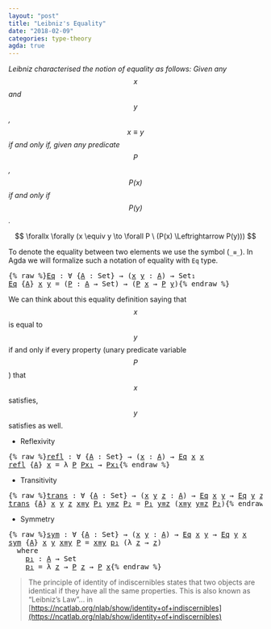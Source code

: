 ```yaml
---
layout: "post"
title: "Leibniz's Equality"
date: "2018-02-09"
categories: type-theory
agda: true
---
```


*Leibniz characterised the notion of equality as follows:
  Given any $$x$$ and $$y$$, $$x \equiv y$$ if and only if, given any
  predicate $$P$$, $$P(x)$$ if and only if $$P(y)$$.*

$$
  \forallx \forally (x \equiv y \to \forall P \ (P(x) \Leftrightarrow P(y)))
$$

To denote the equality between two elements we use the symbol (`_≡_`).
In Agda we will formalize such a notation of equality with `Eq` type.

<pre class="Agda">{% raw %}<a id="Eq"></a><a id="529" href="{% endraw %}{% link _posts/2018-02-09-leibniz-s-equality.md %}{% raw %}#529" class="Function">Eq</a> <a id="532" class="Symbol">:</a> <a id="534" class="Symbol">∀</a> <a id="536" class="Symbol">{</a><a id="537" href="{% endraw %}{% link _posts/2018-02-09-leibniz-s-equality.md %}{% raw %}#537" class="Bound">A</a> <a id="539" class="Symbol">:</a> <a id="541" class="PrimitiveType">Set</a><a id="544" class="Symbol">}</a> <a id="546" class="Symbol">→</a> <a id="548" class="Symbol">(</a><a id="549" href="{% endraw %}{% link _posts/2018-02-09-leibniz-s-equality.md %}{% raw %}#549" class="Bound">x</a> <a id="551" href="{% endraw %}{% link _posts/2018-02-09-leibniz-s-equality.md %}{% raw %}#551" class="Bound">y</a> <a id="553" class="Symbol">:</a> <a id="555" href="{% endraw %}{% link _posts/2018-02-09-leibniz-s-equality.md %}{% raw %}#537" class="Bound">A</a><a id="556" class="Symbol">)</a> <a id="558" class="Symbol">→</a> <a id="560" class="PrimitiveType">Set₁</a>
<a id="565" href="{% endraw %}{% link _posts/2018-02-09-leibniz-s-equality.md %}{% raw %}#529" class="Function">Eq</a> <a id="568" class="Symbol">{</a><a id="569" href="{% endraw %}{% link _posts/2018-02-09-leibniz-s-equality.md %}{% raw %}#569" class="Bound">A</a><a id="570" class="Symbol">}</a> <a id="572" href="{% endraw %}{% link _posts/2018-02-09-leibniz-s-equality.md %}{% raw %}#572" class="Bound">x</a> <a id="574" href="{% endraw %}{% link _posts/2018-02-09-leibniz-s-equality.md %}{% raw %}#574" class="Bound">y</a> <a id="576" class="Symbol">=</a> <a id="578" class="Symbol">(</a><a id="579" href="{% endraw %}{% link _posts/2018-02-09-leibniz-s-equality.md %}{% raw %}#579" class="Bound">P</a> <a id="581" class="Symbol">:</a> <a id="583" href="{% endraw %}{% link _posts/2018-02-09-leibniz-s-equality.md %}{% raw %}#569" class="Bound">A</a> <a id="585" class="Symbol">→</a> <a id="587" class="PrimitiveType">Set</a><a id="590" class="Symbol">)</a> <a id="592" class="Symbol">→</a> <a id="594" class="Symbol">(</a><a id="595" href="{% endraw %}{% link _posts/2018-02-09-leibniz-s-equality.md %}{% raw %}#579" class="Bound">P</a> <a id="597" href="{% endraw %}{% link _posts/2018-02-09-leibniz-s-equality.md %}{% raw %}#572" class="Bound">x</a> <a id="599" class="Symbol">→</a> <a id="601" href="{% endraw %}{% link _posts/2018-02-09-leibniz-s-equality.md %}{% raw %}#579" class="Bound">P</a> <a id="603" href="{% endraw %}{% link _posts/2018-02-09-leibniz-s-equality.md %}{% raw %}#574" class="Bound">y</a><a id="604" class="Symbol">)</a>{% endraw %}</pre>

We can think about this equality definition saying that $$x$$ is equal to $$y$$
if and only if every property (unary predicate variable $$P$$) that $$x$$
satisfies, $$y$$ satisfies as well.

* Reflexivity

<pre class="Agda">{% raw %}<a id="refl"></a><a id="837" href="{% endraw %}{% link _posts/2018-02-09-leibniz-s-equality.md %}{% raw %}#837" class="Function">refl</a> <a id="842" class="Symbol">:</a> <a id="844" class="Symbol">∀</a> <a id="846" class="Symbol">{</a><a id="847" href="{% endraw %}{% link _posts/2018-02-09-leibniz-s-equality.md %}{% raw %}#847" class="Bound">A</a> <a id="849" class="Symbol">:</a> <a id="851" class="PrimitiveType">Set</a><a id="854" class="Symbol">}</a> <a id="856" class="Symbol">→</a> <a id="858" class="Symbol">(</a><a id="859" href="{% endraw %}{% link _posts/2018-02-09-leibniz-s-equality.md %}{% raw %}#859" class="Bound">x</a> <a id="861" class="Symbol">:</a> <a id="863" href="{% endraw %}{% link _posts/2018-02-09-leibniz-s-equality.md %}{% raw %}#847" class="Bound">A</a><a id="864" class="Symbol">)</a> <a id="866" class="Symbol">→</a> <a id="868" href="{% endraw %}{% link _posts/2018-02-09-leibniz-s-equality.md %}{% raw %}#529" class="Function">Eq</a> <a id="871" href="{% endraw %}{% link _posts/2018-02-09-leibniz-s-equality.md %}{% raw %}#859" class="Bound">x</a> <a id="873" href="{% endraw %}{% link _posts/2018-02-09-leibniz-s-equality.md %}{% raw %}#859" class="Bound">x</a>
<a id="875" href="{% endraw %}{% link _posts/2018-02-09-leibniz-s-equality.md %}{% raw %}#837" class="Function">refl</a> <a id="880" class="Symbol">{</a><a id="881" href="{% endraw %}{% link _posts/2018-02-09-leibniz-s-equality.md %}{% raw %}#881" class="Bound">A</a><a id="882" class="Symbol">}</a> <a id="884" href="{% endraw %}{% link _posts/2018-02-09-leibniz-s-equality.md %}{% raw %}#884" class="Bound">x</a> <a id="886" class="Symbol">=</a> <a id="888" class="Symbol">λ</a> <a id="890" href="{% endraw %}{% link _posts/2018-02-09-leibniz-s-equality.md %}{% raw %}#890" class="Bound">P</a> <a id="892" href="{% endraw %}{% link _posts/2018-02-09-leibniz-s-equality.md %}{% raw %}#892" class="Bound">Px₁</a> <a id="896" class="Symbol">→</a> <a id="898" href="{% endraw %}{% link _posts/2018-02-09-leibniz-s-equality.md %}{% raw %}#892" class="Bound">Px₁</a>{% endraw %}</pre>

* Transitivity

<pre class="Agda">{% raw %}<a id="trans"></a><a id="943" href="{% endraw %}{% link _posts/2018-02-09-leibniz-s-equality.md %}{% raw %}#943" class="Function">trans</a> <a id="949" class="Symbol">:</a> <a id="951" class="Symbol">∀</a> <a id="953" class="Symbol">{</a><a id="954" href="{% endraw %}{% link _posts/2018-02-09-leibniz-s-equality.md %}{% raw %}#954" class="Bound">A</a> <a id="956" class="Symbol">:</a> <a id="958" class="PrimitiveType">Set</a><a id="961" class="Symbol">}</a> <a id="963" class="Symbol">→</a> <a id="965" class="Symbol">(</a><a id="966" href="{% endraw %}{% link _posts/2018-02-09-leibniz-s-equality.md %}{% raw %}#966" class="Bound">x</a> <a id="968" href="{% endraw %}{% link _posts/2018-02-09-leibniz-s-equality.md %}{% raw %}#968" class="Bound">y</a> <a id="970" href="{% endraw %}{% link _posts/2018-02-09-leibniz-s-equality.md %}{% raw %}#970" class="Bound">z</a> <a id="972" class="Symbol">:</a> <a id="974" href="{% endraw %}{% link _posts/2018-02-09-leibniz-s-equality.md %}{% raw %}#954" class="Bound">A</a><a id="975" class="Symbol">)</a> <a id="977" class="Symbol">→</a> <a id="979" href="{% endraw %}{% link _posts/2018-02-09-leibniz-s-equality.md %}{% raw %}#529" class="Function">Eq</a> <a id="982" href="{% endraw %}{% link _posts/2018-02-09-leibniz-s-equality.md %}{% raw %}#966" class="Bound">x</a> <a id="984" href="{% endraw %}{% link _posts/2018-02-09-leibniz-s-equality.md %}{% raw %}#968" class="Bound">y</a> <a id="986" class="Symbol">→</a> <a id="988" href="{% endraw %}{% link _posts/2018-02-09-leibniz-s-equality.md %}{% raw %}#529" class="Function">Eq</a> <a id="991" href="{% endraw %}{% link _posts/2018-02-09-leibniz-s-equality.md %}{% raw %}#968" class="Bound">y</a> <a id="993" href="{% endraw %}{% link _posts/2018-02-09-leibniz-s-equality.md %}{% raw %}#970" class="Bound">z</a> <a id="995" class="Symbol">→</a> <a id="997" href="{% endraw %}{% link _posts/2018-02-09-leibniz-s-equality.md %}{% raw %}#529" class="Function">Eq</a> <a id="1000" href="{% endraw %}{% link _posts/2018-02-09-leibniz-s-equality.md %}{% raw %}#966" class="Bound">x</a> <a id="1002" href="{% endraw %}{% link _posts/2018-02-09-leibniz-s-equality.md %}{% raw %}#970" class="Bound">z</a>
<a id="1004" href="{% endraw %}{% link _posts/2018-02-09-leibniz-s-equality.md %}{% raw %}#943" class="Function">trans</a> <a id="1010" class="Symbol">{</a><a id="1011" href="{% endraw %}{% link _posts/2018-02-09-leibniz-s-equality.md %}{% raw %}#1011" class="Bound">A</a><a id="1012" class="Symbol">}</a> <a id="1014" href="{% endraw %}{% link _posts/2018-02-09-leibniz-s-equality.md %}{% raw %}#1014" class="Bound">x</a> <a id="1016" href="{% endraw %}{% link _posts/2018-02-09-leibniz-s-equality.md %}{% raw %}#1016" class="Bound">y</a> <a id="1018" href="{% endraw %}{% link _posts/2018-02-09-leibniz-s-equality.md %}{% raw %}#1018" class="Bound">z</a> <a id="1020" href="{% endraw %}{% link _posts/2018-02-09-leibniz-s-equality.md %}{% raw %}#1020" class="Bound">x≡y</a> <a id="1024" href="{% endraw %}{% link _posts/2018-02-09-leibniz-s-equality.md %}{% raw %}#1024" class="Bound">P₁</a> <a id="1027" href="{% endraw %}{% link _posts/2018-02-09-leibniz-s-equality.md %}{% raw %}#1027" class="Bound">y≡z</a> <a id="1031" href="{% endraw %}{% link _posts/2018-02-09-leibniz-s-equality.md %}{% raw %}#1031" class="Bound">P₂</a> <a id="1034" class="Symbol">=</a> <a id="1036" href="{% endraw %}{% link _posts/2018-02-09-leibniz-s-equality.md %}{% raw %}#1024" class="Bound">P₁</a> <a id="1039" href="{% endraw %}{% link _posts/2018-02-09-leibniz-s-equality.md %}{% raw %}#1027" class="Bound">y≡z</a> <a id="1043" class="Symbol">(</a><a id="1044" href="{% endraw %}{% link _posts/2018-02-09-leibniz-s-equality.md %}{% raw %}#1020" class="Bound">x≡y</a> <a id="1048" href="{% endraw %}{% link _posts/2018-02-09-leibniz-s-equality.md %}{% raw %}#1027" class="Bound">y≡z</a> <a id="1052" href="{% endraw %}{% link _posts/2018-02-09-leibniz-s-equality.md %}{% raw %}#1031" class="Bound">P₂</a><a id="1054" class="Symbol">)</a>{% endraw %}</pre>

* Symmetry

<pre class="Agda">{% raw %}<a id="sym"></a><a id="1093" href="{% endraw %}{% link _posts/2018-02-09-leibniz-s-equality.md %}{% raw %}#1093" class="Function">sym</a> <a id="1097" class="Symbol">:</a> <a id="1099" class="Symbol">∀</a> <a id="1101" class="Symbol">{</a><a id="1102" href="{% endraw %}{% link _posts/2018-02-09-leibniz-s-equality.md %}{% raw %}#1102" class="Bound">A</a> <a id="1104" class="Symbol">:</a> <a id="1106" class="PrimitiveType">Set</a><a id="1109" class="Symbol">}</a> <a id="1111" class="Symbol">→</a> <a id="1113" class="Symbol">(</a><a id="1114" href="{% endraw %}{% link _posts/2018-02-09-leibniz-s-equality.md %}{% raw %}#1114" class="Bound">x</a> <a id="1116" href="{% endraw %}{% link _posts/2018-02-09-leibniz-s-equality.md %}{% raw %}#1116" class="Bound">y</a> <a id="1118" class="Symbol">:</a> <a id="1120" href="{% endraw %}{% link _posts/2018-02-09-leibniz-s-equality.md %}{% raw %}#1102" class="Bound">A</a><a id="1121" class="Symbol">)</a> <a id="1123" class="Symbol">→</a> <a id="1125" href="{% endraw %}{% link _posts/2018-02-09-leibniz-s-equality.md %}{% raw %}#529" class="Function">Eq</a> <a id="1128" href="{% endraw %}{% link _posts/2018-02-09-leibniz-s-equality.md %}{% raw %}#1114" class="Bound">x</a> <a id="1130" href="{% endraw %}{% link _posts/2018-02-09-leibniz-s-equality.md %}{% raw %}#1116" class="Bound">y</a> <a id="1132" class="Symbol">→</a> <a id="1134" href="{% endraw %}{% link _posts/2018-02-09-leibniz-s-equality.md %}{% raw %}#529" class="Function">Eq</a> <a id="1137" href="{% endraw %}{% link _posts/2018-02-09-leibniz-s-equality.md %}{% raw %}#1116" class="Bound">y</a> <a id="1139" href="{% endraw %}{% link _posts/2018-02-09-leibniz-s-equality.md %}{% raw %}#1114" class="Bound">x</a>
<a id="1141" href="{% endraw %}{% link _posts/2018-02-09-leibniz-s-equality.md %}{% raw %}#1093" class="Function">sym</a> <a id="1145" class="Symbol">{</a><a id="1146" href="{% endraw %}{% link _posts/2018-02-09-leibniz-s-equality.md %}{% raw %}#1146" class="Bound">A</a><a id="1147" class="Symbol">}</a> <a id="1149" href="{% endraw %}{% link _posts/2018-02-09-leibniz-s-equality.md %}{% raw %}#1149" class="Bound">x</a> <a id="1151" href="{% endraw %}{% link _posts/2018-02-09-leibniz-s-equality.md %}{% raw %}#1151" class="Bound">y</a> <a id="1153" href="{% endraw %}{% link _posts/2018-02-09-leibniz-s-equality.md %}{% raw %}#1153" class="Bound">x≡y</a> <a id="1157" href="{% endraw %}{% link _posts/2018-02-09-leibniz-s-equality.md %}{% raw %}#1157" class="Bound">P</a> <a id="1159" class="Symbol">=</a> <a id="1161" href="{% endraw %}{% link _posts/2018-02-09-leibniz-s-equality.md %}{% raw %}#1153" class="Bound">x≡y</a> <a id="1165" href="{% endraw %}{% link _posts/2018-02-09-leibniz-s-equality.md %}{% raw %}#1190" class="Function">p₁</a> <a id="1168" class="Symbol">(λ</a> <a id="1171" href="{% endraw %}{% link _posts/2018-02-09-leibniz-s-equality.md %}{% raw %}#1171" class="Bound">z</a> <a id="1173" class="Symbol">→</a> <a id="1175" href="{% endraw %}{% link _posts/2018-02-09-leibniz-s-equality.md %}{% raw %}#1171" class="Bound">z</a><a id="1176" class="Symbol">)</a>
  <a id="1180" class="Keyword">where</a>
    <a id="1190" href="{% endraw %}{% link _posts/2018-02-09-leibniz-s-equality.md %}{% raw %}#1190" class="Function">p₁</a> <a id="1193" class="Symbol">:</a> <a id="1195" href="{% endraw %}{% link _posts/2018-02-09-leibniz-s-equality.md %}{% raw %}#1146" class="Bound">A</a> <a id="1197" class="Symbol">→</a> <a id="1199" class="PrimitiveType">Set</a>
    <a id="1207" href="{% endraw %}{% link _posts/2018-02-09-leibniz-s-equality.md %}{% raw %}#1190" class="Function">p₁</a> <a id="1210" class="Symbol">=</a> <a id="1212" class="Symbol">λ</a> <a id="1214" href="{% endraw %}{% link _posts/2018-02-09-leibniz-s-equality.md %}{% raw %}#1214" class="Bound">z</a> <a id="1216" class="Symbol">→</a> <a id="1218" href="{% endraw %}{% link _posts/2018-02-09-leibniz-s-equality.md %}{% raw %}#1157" class="Bound">P</a> <a id="1220" href="{% endraw %}{% link _posts/2018-02-09-leibniz-s-equality.md %}{% raw %}#1214" class="Bound">z</a> <a id="1222" class="Symbol">→</a> <a id="1224" href="{% endraw %}{% link _posts/2018-02-09-leibniz-s-equality.md %}{% raw %}#1157" class="Bound">P</a> <a id="1226" href="{% endraw %}{% link _posts/2018-02-09-leibniz-s-equality.md %}{% raw %}#1149" class="Bound">x</a>{% endraw %}</pre>

> The principle of identity of indiscernibles states that two objects
are identical if they have all the same properties.
This is also known as “Leibniz’s Law”... in [https://ncatlab.org/nlab/show/identity+of+indiscernibles](https://ncatlab.org/nlab/show/identity+of+indiscernibles)
